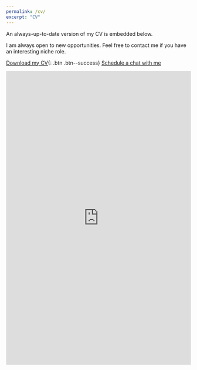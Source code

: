 ```yaml
---
permalink: /cv/
excerpt: "CV"
---
```


An always-up-to-date version of my CV is embedded below. 

I am always open to new opportunities. Feel free to contact me if you have an interesting niche role.   

[<i class="fas fa-download"></i> Download my CV](https://drive.google.com/uc?export=download&id=1TIFrbTNJfeuHQCcrMeK7onLHRw9q9F77){: .btn .btn--success}  <a href="/calendar/" class="btn btn--info">Schedule a chat with me</a>

<iframe src="https://drive.google.com/file/d/1TIFrbTNJfeuHQCcrMeK7onLHRw9q9F77/preview" width="100%" height="800px" class="gde-frame" style="border: none;" scrolling="yes"></iframe>

